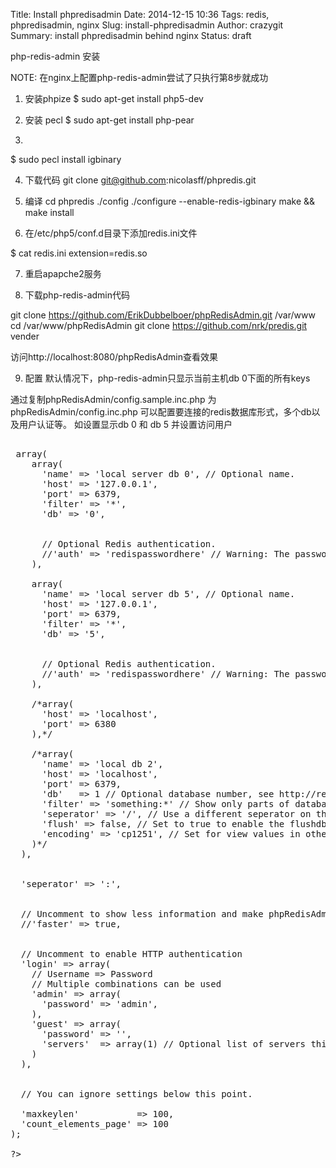 Title: Install phpredisadmin
Date: 2014-12-15 10:36
Tags: redis, phpredisadmin, nginx
Slug: install-phpredisadmin
Author: crazygit
Summary: install phpredisadmin behind nginx
Status: draft

php-redis-admin 安装

NOTE: 在nginx上配置php-redis-admin尝试了只执行第8步就成功
1. 安装phpize
$ sudo apt-get install php5-dev

2. 安装 pecl
$ sudo apt-get install php-pear

3.
$ sudo pecl install igbinary

4. 下载代码
git clone git@github.com:nicolasff/phpredis.git

5. 编译
cd phpredis
./config
./configure --enable-redis-igbinary
make && make install

6. 在/etc/php5/conf.d目录下添加redis.ini文件

$ cat redis.ini
extension=redis.so

7. 重启apapche2服务

8. 下载php-redis-admin代码

git clone https://github.com/ErikDubbelboer/phpRedisAdmin.git /var/www
cd /var/www/phpRedisAdmin
git clone https://github.com/nrk/predis.git vender

访问http://localhost:8080/phpRedisAdmin查看效果


9. 配置
默认情况下，php-redis-admin只显示当前主机db 0下面的所有keys

通过复制phpRedisAdmin/config.sample.inc.php 为phpRedisAdmin/config.inc.php
可以配置要连接的redis数据库形式，多个db以及用户认证等。
如设置显示db 0 和 db 5 并设置访问用户
<pre>

<?php
//Copy this file to config.inc.php and make changes to that file to customize your configuration.

$config = array(
  'servers' => array(
    array(
      'name' => 'local server db 0', // Optional name.
      'host' => '127.0.0.1',
      'port' => 6379,
      'filter' => '*',
      'db' => '0',


      // Optional Redis authentication.
      //'auth' => 'redispasswordhere' // Warning: The password is sent in plain-text to the Redis server.
    ),

    array(
      'name' => 'local server db 5', // Optional name.
      'host' => '127.0.0.1',
      'port' => 6379,
      'filter' => '*',
      'db' => '5',


      // Optional Redis authentication.
      //'auth' => 'redispasswordhere' // Warning: The password is sent in plain-text to the Redis server.
    ),

    /*array(
      'host' => 'localhost',
      'port' => 6380
    ),*/

    /*array(
      'name' => 'local db 2',
      'host' => 'localhost',
      'port' => 6379,
      'db'   => 1 // Optional database number, see http://redis.io/commands/select
      'filter' => 'something:*' // Show only parts of database for speed or security reasons
      'seperator' => '/', // Use a different seperator on this database
      'flush' => false, // Set to true to enable the flushdb button for this instance.
      'encoding' => 'cp1251', // Set for view values in other encoding
    )*/
  ),


  'seperator' => ':',


  // Uncomment to show less information and make phpRedisAdmin fire less commands to the Redis server. Recommended for a really busy Redis server.
  //'faster' => true,


  // Uncomment to enable HTTP authentication
  'login' => array(
    // Username => Password
    // Multiple combinations can be used
    'admin' => array(
      'password' => 'admin',
    ),
    'guest' => array(
      'password' => '',
      'servers'  => array(1) // Optional list of servers this user can access.
    )
  ),


  // You can ignore settings below this point.

  'maxkeylen'           => 100,
  'count_elements_page' => 100
);

?>
</pre>
